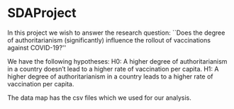 # SDAProject

In this project we wish to answer the research question:
``Does the degree of authoritarianism (significantly) influence the rollout of vaccinations against COVID-19?''

We have the following hypotheses:
H0: A higher degree of authoritarianism in a country doesn’t lead to a higher rate of vaccination per capita.
H1: A higher degree of authoritarianism in a country leads to a higher rate of vaccination per capita.

The data map has the csv files which we used for our analysis.
